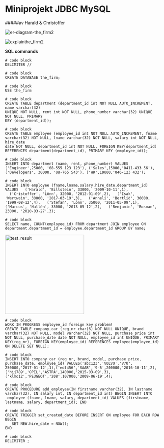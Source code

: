 # Miniprojekt JDBC MySQL


#####av Harald & Christoffer


![er-diagram-the_firm2](https://user-images.githubusercontent.com/5534092/30874042-81a14e7c-a2ef-11e7-9d05-a79242e53c72.jpg)



![explainthe_firm2](https://user-images.githubusercontent.com/5534092/30875353-8eba5f8c-a2f3-11e7-8bb2-8d6ce1fbd071.jpg)



**SQL commands**


```
# code block
DELIMITER //
```

```
# code block
CREATE DATABASE the_firm;
```

```
# code block
USE the_firm
```



```
# code block
CREATE TABLE department (department_id int NOT NULL AUTO_INCREMENT, name varchar(32) 
UNIQUE NOT NULL, rent int NOT NULL, phone_number varchar(32) UNIQUE NOT NULL, PRIMARY 
KEY (department_id));
```

```
# code block
CREATE TABLE employee (employee_id int NOT NULL AUTO_INCREMENT, fname varchar(32) NOT NULL, lname varchar(32) NOT NULL, salary int NOT NULL, hire_date 
date NOT NULL, department_id int NOT NULL, FOREIGN KEY(department_id) REFERENCES department(department_id), PRIMARY KEY (employee_id));

```

```
# code block
INSERT INTO department (name, rent, phone_number) VALUES ('Engineer',25000, '08-555 123 123'), ('Sales',15000,'0411-433 56'), 
('Developers', 30000, '08-765 543'), ('HR',19000,'046-123 432');
```

```
# code block
INSERT INTO employee (fname,lname,salary,hire_date,department_id) VALUES   ('Harald', 'Billstein', 33000, '2009-10-11',1), 
  ('Cristoffer', 'Lönn', 32000, '2012-01-09',2),   ('Isak', 'Wertwein', 30000, '2017-03-19',3),   ('Anneli', 'Bertlid', 36000, 
'1999-08-12',4),   ('Stefan', 'Lönn', 35000, '2011-05-09',1), ('Marcus', 'Hallén', 33000, '2013-05-12',2),   ('Benjamin', 'Rosman', 
23000, '2010-03-27',3);
```


```
# code block
SELECT name, COUNT(employee_id) FROM department JOIN employee ON department.department_id = employee.department_id GROUP BY name;
```
<img width="257" alt="test_result" src="https://user-images.githubusercontent.com/5534092/30777031-537283a2-a0b2-11e7-9195-32173c98da51.png"> 


```
# code block
WORK IN PROGRESS employee_id foreign key problem!
CREATE TABLE company_car (reg_nr char(6) NOT NULL UNIQUE, brand varchar(32) NOT NULL, model varchar(32) NOT NULL, purchase_price int 
NOT NULL, purchase_date date NOT NULL, employee_id int UNIQUE, PRIMARY KEY(reg_nr), FOREIGN KEY(employee_id) REFERENCES employee(employee_id) ON DELETE SET NULL);
```


```
# code block
INSERT INTO company_car (reg_nr, brand, model, purchase_price, purchase_date, employee_id) VALUES('abc123','VOLVO','V70',
250000,'2017-01-12',1),('edf456','SAAB','9-5',200000,'2016-10-11',2),('hij789','OPEL','ASTRA',140000,'2015-03-09',3),
('klmo12','PEUGEOT','208',107000,'2009-06-19',4);
```


```
# code block
CREATE PROCEDURE add_employee(IN firstname varchar(32), IN lastname varchar(32), IN salary int, IN department_id int) BEGIN INSERT INTO
 employee (fname, lname, salary, department_id) VALUES (firstname, lastname, salary, department_id); END
 ```
 
 
 ```
# code block
CREATE TRIGGER set_created_date BEFORE INSERT ON employee FOR EACH ROW
BEGIN
    SET NEW.hire_date = NOW();
END
 ```
 
 ```
# code block
DELIMITER ;
```

